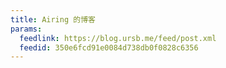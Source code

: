 ```yaml
---
title: Airing 的博客
params:
  feedlink: https://blog.ursb.me/feed/post.xml
  feedid: 350e6fcd91e0084d738db0f0828c6356
---
```

